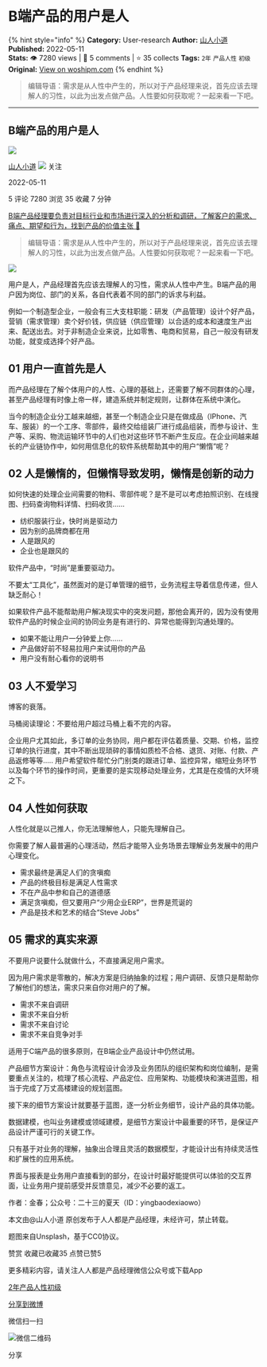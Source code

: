 # B端产品的用户是人
{% hint style="info" %}
**Category:** User-research
**Author:** [山人小道](https://www.woshipm.com/u/221466)
**Published:** 2022-05-11  
**Stats:** 👁️ 7280 views | 💬 5 comments | ⭐ 35 collects
**Tags:** `2年` `产品人性` `初级`
**Original:** [View on woshipm.com](https://www.woshipm.com/user-research/5433943.html)
{% endhint %}
> 编辑导语：需求是从人性中产生的，所以对于产品经理来说，首先应该去理解人的习性，以此为出发点做产品。人性要如何获取呢？一起来看一下吧。

---

## B端产品的用户是人

[![](https://image.woshipm.com/wp-files/2020/02/EGWNc3EiNMZeMasYGpaS.jpeg!/both/72x72)](https://www.woshipm.com/u/221466)

[山人小道](https://www.woshipm.com/u/221466) ![](https://static.woshipm.com/tag/1101_1@2x.png) 关注

2022-05-11

5 评论 7280 浏览 35 收藏 7 分钟

[B端产品经理要负责对目标行业和市场进行深入的分析和调研，了解客户的需求、痛点、期望和行为，找到产品的价值主张 🔗](https://ke.qidianla.com/courses/bcpm)

> 编辑导语：需求是从人性中产生的，所以对于产品经理来说，首先应该去理解人的习性，以此为出发点做产品。人性要如何获取呢？一起来看一下吧。

![](https://image.woshipm.com/wp-files/2022/05/HLfCNlyCXe9NK44IXTlN.jpg)

用户是人，产品经理首先应该去理解人的习性，需求从人性中产生。B端产品的用户因为岗位、部门的关系，各自代表着不同的部门的诉求与利益。

例如一个制造型企业，一般会有三大支柱职能：研发（产品管理）设计个好产品，营销（需求管理）卖个好价钱，供应链（供应管理）以合适的成本和速度生产出来、配送出去。对于非制造企业来说，比如零售、电商和贸易，自己一般没有研发功能，就变成选择个好产品。

## 01 用户一直首先是人

而产品经理在了解个体用户的人性、心理的基础上，还需要了解不同群体的心理，甚至产品经理有时像上帝一样，建造系统并制定规则，让群体在系统中演化。

当今的制造企业分工越来越细，甚至一个制造企业只是在做成品（IPhone、汽车、服装）的一个工序、零部件，最终交给组装厂进行成品组装，而参与设计、生产等、采购、物流运输环节中的人们也对这些环节不断产生反应。在企业间越来越长的产业链协作中，如何用信息化的软件系统帮助其中的用户“懒惰”呢？

## 02 人是懒惰的，但懒惰导致发明，懒惰是创新的动力

如何快速的处理企业间需要的物料、零部件呢？是不是可以考虑拍照识别、在线搜图、扫码查询物料详情、扫码收货……

*   纺织服装行业，快时尚是驱动力
*   因为别的品牌商都在用
*   人是跟风的
*   企业也是跟风的

软件产品中，“时尚”是重要驱动力。

不要太“工具化”，虽然面对的是订单管理的细节，业务流程主导着信息传递，但人缺乏耐心！

如果软件产品不能帮助用户解决现实中的突发问题，那他会离开的，因为没有使用软件产品的时候企业间的协同业务是有进行的、异常也能得到沟通处理的。

*   如果不能让用户一分钟爱上你……
*   产品做好前不轻易拉用户来试用你的产品
*   用户没有耐心看你的说明书

## 03 人不爱学习

博客的衰落。

马桶阅读理论：不要给用户超过马桶上看不完的内容。

企业用户尤其如此，多订单的业务协同，用户都在评估着质量、交期、价格，监控订单的执行进度，其中不断出现琐碎的事情如质检不合格、退货、对账、付款、产品返修等等….. 用户希望软件帮忙分门别类的跟进订单、监控异常，缩短业务环节以及每个环节的操作时间，更重要的是实现移动处理业务，尤其是在疫情的大环境之下。

## 04 人性如何获取

人性化就是以己推人，你无法理解他人，只能先理解自己。

你需要了解人最普遍的心理活动，然后才能带入业务场景去理解业务发展中的用户心理变化。

*   需求最终是满足人们的贪嗔痴
*   产品的终极目标是满足人性需求
*   不在产品中参和自己的道德感
*   满足贪嗔痴，但又要用户“少用企业ERP”，世界是荒诞的
*   产品是技术和艺术的结合“Steve Jobs”

## 05 需求的真实来源

不要用户说要什么就做什么，不直接满足用户需求。

因为用户需求是零散的，解决方案是归纳抽象的过程；用户调研、反馈只是帮助你了解他们的想法，需求只来自你对用户的了解。

*   需求不来自调研
*   需求不来自分析
*   需求不来自讨论
*   需求不来自竞争对手

适用于C端产品的很多原则，在B端企业产品设计中仍然试用。

产品细节方案设计：角色与流程设计会涉及业务团队的组织架构和岗位编制，是需要重点关注的，梳理了核心流程、产品定位、应用架构、功能模块和演进蓝图，相当于完成了万丈高楼建设的规划蓝图。

接下来的细节方案设计就要基于蓝图，逐一分析业务细节，设计产品的具体功能。

数据建模，也叫业务建模或领域建模，是细节方案设计中最重要的环节，是保证产品设计严谨可行的关键工作。

只有基于对业务的理解，抽象出合理且灵活的数据模型，才能设计出有持续灵活性和扩展性的应用系统。

界面与报表是业务用户直接看到的部分，在设计时最好能提供可以体验的交互界面，让业务用户提前感受并反馈意见，减少不必要的返工。

作者：金春；公众号：二十三的夏天（ID：yingbaodexiaowo）

本文由@山人小道 原创发布于人人都是产品经理，未经许可，禁止转载。

题图来自Unsplash，基于CC0协议。

赞赏 收藏已收藏35 点赞已赞5

更多精彩内容，请关注人人都是产品经理微信公众号或下载App

[2年](https://www.woshipm.com/tag/2%e5%b9%b4)[产品人性](https://www.woshipm.com/tag/%e4%ba%a7%e5%93%81%e4%ba%ba%e6%80%a7)[初级](https://www.woshipm.com/tag/%e5%88%9d%e7%ba%a7)

[分享到微博](https://service.weibo.com/share/share.php?appkey=2775287854&title=B端产品的用户是人&url=https://www.woshipm.com/user-research/5433943.html&pic=https://image.woshipm.com/wp-files/2022/05/HLfCNlyCXe9NK44IXTlN.jpg)

微信扫一扫

![微信二维码](https://api.pwmqr.com/qrcode/create/?url=https://www.woshipm.com/user-research/5433943.html)

分享